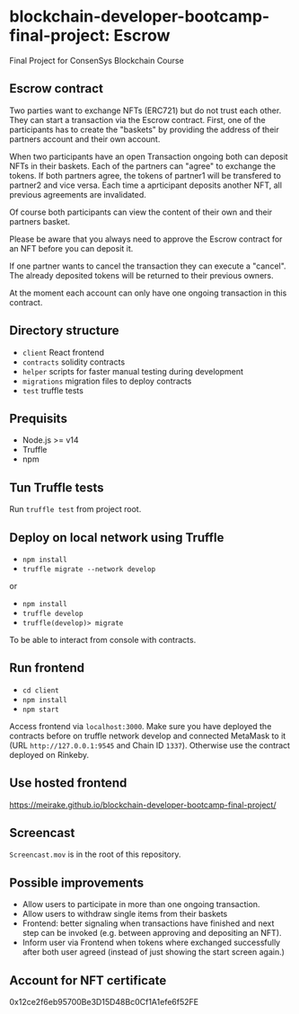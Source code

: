 # blockchain-developer-bootcamp-final-project: Escrow
Final Project for ConsenSys Blockchain Course 

## Escrow contract

Two parties want to exchange NFTs (ERC721) but do not trust each other. They can start a transaction via the Escrow contract. First, one of the participants has to create the "baskets" by providing the address of their partners account and their own account. 

When two participants have an open Transaction ongoing both can deposit NFTs in their baskets. Each of the partners can "agree" to exchange the tokens. If both partners agree, the tokens of partner1 will be transfered to partner2 and vice versa. Each time a aprticipant deposits another NFT, all previous agreements are invalidated.

Of course both participants can view the content of their own and their partners basket.

Please be aware that you always need to approve the Escrow contract for an NFT before you can deposit it.

If one partner wants to cancel the transaction they can execute a "cancel". The already deposited tokens will be returned to their previous owners.

At the moment each account can only have one ongoing transaction in this contract.

## Directory structure

- `client` React frontend
- `contracts` solidity contracts
- `helper` scripts for faster manual testing during development
- `migrations` migration files to deploy contracts
- `test` truffle tests

## Prequisits

- Node.js >= v14
- Truffle
- npm
## Tun Truffle tests

Run `truffle test` from project root.

## Deploy on local network using Truffle

- `npm install`
- `truffle migrate --network develop`

or 

- `npm install`
- `truffle develop`
- `truffle(develop)> migrate`

To be able to interact from console with contracts.

## Run frontend

- `cd client`
- `npm install`
- `npm start`

Access frontend via `localhost:3000`. Make sure you have deployed the contracts before on truffle network develop and connected MetaMask to it (URL `http://127.0.0.1:9545` and Chain ID `1337`). Otherwise use the contract deployed on Rinkeby.

## Use hosted frontend

https://meirake.github.io/blockchain-developer-bootcamp-final-project/

## Screencast

`Screencast.mov` is in the root of this repository. 

## Possible improvements

- Allow users to participate in more than one ongoing transaction.
- Allow users to withdraw single items from their baskets
- Frontend: better signaling when transactions have finished and next step can be invoked (e.g. between approving and depositing an NFT).
- Inform user via Frontend when tokens where exchanged successfully after both user agreed (instead of just showing the start screen again.)

## Account for NFT certificate

0x12ce2f6eb95700Be3D15D48Bc0Cf1A1efe6f52FE
